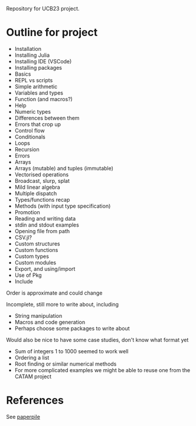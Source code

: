 Repository for UCB23 project.

# Outline for project
- Installation
 - Installing Julia
 - Installing IDE (VSCode)
 - Installing packages
- Basics
 - REPL vs scripts
 - Simple arithmetic
 - Variables and types
 - Function (and macros?)
 - Help
- Numeric types
 - Differences between them
 - Errors that crop up
- Control flow
 - Conditionals
 - Loops
 - Recursion
 - Errors
- Arrays
 - Arrays (mutable) and tuples (immutable)
 - Vectorised operations
 - Broadcast, slurp, splat
 - Mild linear algebra
- Multiple dispatch
 - Types/functions recap
 - Methods (with input type specification)
 - Promotion
- Reading and writing data
 - stdin and stdout examples
 - Opening file from path
 - CSV.jl?
- Custom structures
 - Custom functions
 - Custom types
 - Custom modules
 - Export, and using/import
 - Use of Pkg
 - Include

Order is approximate and could change

Incomplete, still more to write about, including
- String manipulation
- Macros and code generation
- Perhaps choose some packages to write about

Would also be nice to have some case studies, don't know what format yet
- Sum of integers 1 to 1000 seemed to work well
- Ordering a list
- Root finding or similar numerical methods
- For more complicated examples we might be able to reuse one from the CATAM project

# References

See [paperpile](https://paperpile.com/shared/GnSOBJ)
